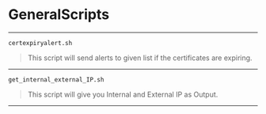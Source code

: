 # GeneralScripts

---
`certexpiryalert.sh`
>This script will send alerts to given list if the certificates are expiring.
---      
`get_internal_external_IP.sh`
>This script will give you Internal and External IP as Output.
---    
